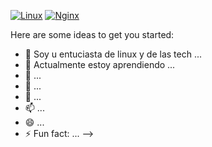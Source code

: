 
[![Linux](https://img.shields.io/badge/Linux-FCC624?style=for-the-badge&logo=linux&logoColor=black)](https://github.com/nikopolllx) 
[![Nginx](https://github.com/nikopolllx-%23009639.svg?style=for-the-badge&logo=nginx&logoColor=white)](https://github.com/nikopolllx)


Here are some ideas to get you started:

- 🔭 Soy u entuciasta de linux y de las tech ...
- 🌱 Actualmente estoy aprendiendo ...
- 👯  ...
- 🤔  ...
- 💬  ...
- 📫  ...
- 😄  ...
- ⚡ Fun fact: ...
-->
